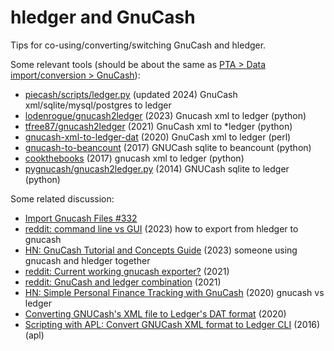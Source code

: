 # hledger and GnuCash

Tips for co-using/converting/switching GnuCash and hledger.

Some relevant tools
(should be about the same as [PTA > Data import/conversion > GnuCash](https://plaintextaccounting.org/#gnucash)):

- [piecash/scripts/ledger.py](https://github.com/sdementen/piecash/blob/master/piecash/scripts/ledger.py) (updated 2024) GnuCash xml/sqlite/mysql/postgres to ledger
- [lodenrogue/gnucash2ledger](https://github.com/lodenrogue/gnucash2ledger) (2023) Gnucash xml to ledger (python)
- [tfree87/gnucash2ledger](https://github.com/tfree87/gnucash2ledger) (2021) GnuCash xml to *ledger (python)
- [gnucash-xml-to-ledger-dat](https://github.com/icyflame/gnucash-xml-to-ledger-dat) (2020) GnuCash xml to ledger (perl)
- [gnucash-to-beancount](https://github.com/henriquebastos/gnucash-to-beancount/) (2017) GNUCash sqlite to beancount (python)
- [cookthebooks](https://github.com/colemannugent/cookthebooks) (2017) gnucash xml to ledger (python)
- [pygnucash/gnucash2ledger.py](https://github.com/MatzeB/pygnucash/blob/master/gnucash2ledger.py) (2014) GNUCash sqlite to ledger (python)

Some related discussion:

- [Import Gnucash Files #332](https://github.com/simonmichael/hledger/issues/332)
- [reddit: command line vs GUI](https://www.reddit.com/r/plaintextaccounting/comments/16xhjm5/command_line_vs_gui) (2023) how to export from hledger to gnucash
- [HN: GnuCash Tutorial and Concepts Guide](https://news.ycombinator.com/item?id=37954925) (2023) someone using gnucash and hledger together
- [reddit: Current working gnucash exporter?](https://www.reddit.com/r/plaintextaccounting/comments/r64oye/current_working_gnucash_exporter/) (2021)
- [reddit: GnuCash and ledger combination](https://www.reddit.com/r/plaintextaccounting/comments/m721d7/gnucash_and_ledger_combination) (2021)
- [HN: Simple Personal Finance Tracking with GnuCash](https://news.ycombinator.com/item?id=23238489) (2020) gnucash vs ledger
- [Converting GNUCash's XML file to Ledger's DAT format](https://blog.siddharthkannan.in/2020/04/05/gnucash-ledger-conversion/) (2020)
- [Scripting with APL: Convert GNUCash XML format to Ledger CLI](https://www.sacrideo.us/scripting-with-apl-convert-gnucash-xml-format-to-ledger-cli/) (2016) (apl)

